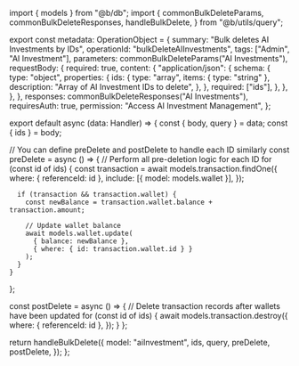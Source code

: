 import { models } from "@b/db";
import {
  commonBulkDeleteParams,
  commonBulkDeleteResponses,
  handleBulkDelete,
} from "@b/utils/query";

export const metadata: OperationObject = {
  summary: "Bulk deletes AI Investments by IDs",
  operationId: "bulkDeleteAIInvestments",
  tags: ["Admin", "AI Investment"],
  parameters: commonBulkDeleteParams("AI Investments"),
  requestBody: {
    required: true,
    content: {
      "application/json": {
        schema: {
          type: "object",
          properties: {
            ids: {
              type: "array",
              items: { type: "string" },
              description: "Array of AI Investment IDs to delete",
            },
          },
          required: ["ids"],
        },
      },
    },
  },
  responses: commonBulkDeleteResponses("AI Investments"),
  requiresAuth: true,
  permission: "Access AI Investment Management",
};

export default async (data: Handler) => {
  const { body, query } = data;
  const { ids } = body;

  // You can define preDelete and postDelete to handle each ID similarly
  const preDelete = async () => {
    // Perform all pre-deletion logic for each ID
    for (const id of ids) {
      const transaction = await models.transaction.findOne({
        where: { referenceId: id },
        include: [{ model: models.wallet }],
      });

      if (transaction && transaction.wallet) {
        const newBalance = transaction.wallet.balance + transaction.amount;

        // Update wallet balance
        await models.wallet.update(
          { balance: newBalance },
          { where: { id: transaction.wallet.id } }
        );
      }
    }
  };

  const postDelete = async () => {
    // Delete transaction records after wallets have been updated
    for (const id of ids) {
      await models.transaction.destroy({
        where: { referenceId: id },
      });
    }
  };

  return handleBulkDelete({
    model: "aiInvestment",
    ids,
    query,
    preDelete,
    postDelete,
  });
};
